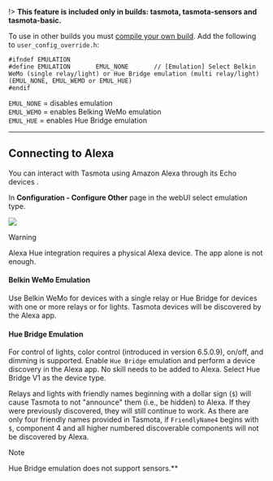 !> **This feature is included only in builds: tasmota, tasmota-sensors and tasmota-basic.**     

To use in other builds you must [compile your own build](compile-your-build). Add the following to `user_config_override.h`:
```
#ifndef EMULATION
#define EMULATION       EMUL_NONE       // [Emulation] Select Belkin WeMo (single relay/light) or Hue Bridge emulation (multi relay/light) (EMUL_NONE, EMUL_WEMO or EMUL_HUE)
#endif
```

`EMUL_NONE` = disables emulation   
`EMUL_WEMO` = enables Belking WeMo emulation   
`EMUL_HUE` = enables Hue Bridge emulation   

----
## Connecting to Alexa

You can interact with Tasmota using Amazon Alexa through its Echo devices . 

In **Configuration - Configure Other** page in the webUI select emulation type.

![](../_media/emulation_confguration.png)

> [!WARNING]
> Alexa Hue integration requires a physical Alexa device. The app alone is not enough.

#### Belkin WeMo Emulation
Use Belkin WeMo for devices with a single relay or Hue Bridge for devices with one or more relays or for lights. Tasmota devices will be discovered by the Alexa app.

#### Hue Bridge Emulation
For control of lights, color control (introduced in version 6.5.0.9), on/off, and dimming is supported. Enable `Hue Bridge` emulation and perform a device discovery in the Alexa app. No skill needs to be added to Alexa. Select Hue Bridge V1 as the device type.

Relays and lights with friendly names beginning with a dollar sign (`$`) will cause Tasmota to not "announce" them (i.e., be hidden) to Alexa. If they were previously discovered, they will still continue to work. As there are only four friendly names provided in Tasmota, if `FriendlyName4` begins with `$`, component 4 and all higher numbered discoverable components will not be discovered by Alexa.  

> [!NOTE]
> Hue Bridge emulation does not support sensors.**  

